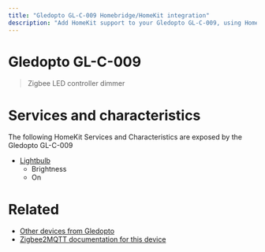 ```yaml
---
title: "Gledopto GL-C-009 Homebridge/HomeKit integration"
description: "Add HomeKit support to your Gledopto GL-C-009, using Homebridge, Zigbee2MQTT and homebridge-z2m."
---
```

<!---
This file has been GENERATED using src/docgen/docgen.ts
DO NOT EDIT THIS FILE MANUALLY!
-->
# Gledopto GL-C-009
> Zigbee LED controller dimmer


# Services and characteristics
The following HomeKit Services and Characteristics are exposed by
the Gledopto GL-C-009

* [Lightbulb](../../light.md)
  * Brightness
  * On


# Related
* [Other devices from Gledopto](../index.md#gledopto)
* [Zigbee2MQTT documentation for this device](https://www.zigbee2mqtt.io/devices/GL-C-009.html)